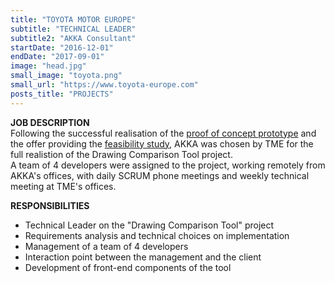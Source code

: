 ```yaml
---
title: "TOYOTA MOTOR EUROPE"
subtitle: "TECHNICAL LEADER"
subtitle2: "AKKA Consultant"
startDate: "2016-12-01"
endDate: "2017-09-01"
image: "head.jpg"
small_image: "toyota.png"
small_url: "https://www.toyota-europe.com"
posts_title: "PROJECTS"
---
```


<b>JOB DESCRIPTION</b><br>
Following the successful realisation of the [proof of concept prototype](/pro/akka/dct-poc) and the offer providing the [feasibility study](/pro/akka/dct-feasibility), AKKA was chosen by TME for the full realistion of the Drawing Comparison Tool project.<br>
A team of 4 developers were assigned to the project, working remotely from AKKA's offices, with daily SCRUM phone meetings and weekly technical meeting at TME's offices.<br>

<b>RESPONSIBILITIES</b><br>
- Technical Leader on the "Drawing Comparison Tool" project<br>
- Requirements analysis and technical choices on implementation<br>
- Management of a team of 4 developers<br>
- Interaction point between the management and the client<br>
- Development of front-end components of the tool<br>

